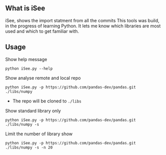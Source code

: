 ## What is iSee

iSee, shows the import statment from all the commits
This tools was build, in the progress of learning Python.
It lets me know which libraries are most used and which 
to get familiar with. 

## Usage

Show help message
```
python iSee.py --help 
```

Show analyse remote and local repo
```
python iSee.py -p https://github.com/pandas-dev/pandas.git ./libs/numpy
``` 
* The repo will be cloned to `./libs`

Show standard library only
```
python iSee.py -p https://github.com/pandas-dev/pandas.git ./libs/numpy -s
``` 

Limit the number of library show
```
python iSee.py -p https://github.com/pandas-dev/pandas.git ./libs/numpy -s -n 20
```
